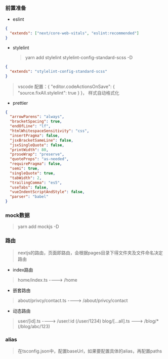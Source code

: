 ### 前置准备

- eslint

```json
{
  "extends": ["next/core-web-vitals", "eslint:recommended"]
}
```

- stylelint
  > yarn add stylelint stylelint-config-standard-scss -D

```json
{
  "extends": "stylelint-config-standard-scss"
}
```

> vscode 配置：{ "editor.codeActionsOnSave": { "source.fixAll.stylelint": true } }， 样式自动格式化

- prettier

```json
{
  "arrowParens": "always",
  "bracketSpacing": true,
  "endOfLine": "lf",
  "htmlWhitespaceSensitivity": "css",
  "insertPragma": false,
  "jsxBracketSameLine": false,
  "jsxSingleQuote": false,
  "printWidth": 80,
  "proseWrap": "preserve",
  "quoteProps": "as-needed",
  "requirePragma": false,
  "semi": true,
  "singleQuote": true,
  "tabWidth": 2,
  "trailingComma": "es5",
  "useTabs": false,
  "vueIndentScriptAndStyle": false,
  "parser": "babel"
}
```


### mock数据
> yarn add mockjs -D


### 路由
> nextjs的路由，页面即路由，会根据pages目录下得文件夹及文件命名决定路由
- index路由
> home/index.ts ----> /home
- 嵌套路由
> about/privcy/contact.ts ----> /about/privcy/contact
- 动态路由
> user/[id].ts ----> /user/:id (/user/1234)
> blog/[...all].ts ---> /blog/* (/blog/abc/123)

### alias
> 在tsconfig.json中，配置baseUrl，如果要配置具体的alias，再配置paths